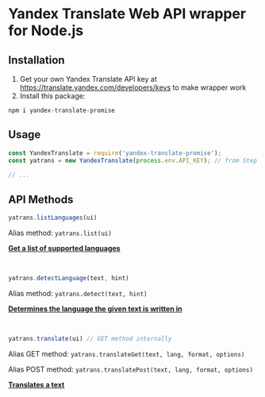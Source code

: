 # Yandex Translate Web API wrapper for Node.js

## Installation
1. Get your own Yandex Translate API key at https://translate.yandex.com/developers/keys to make wrapper work
2. Install this package:
```npm
npm i yandex-translate-promise
```

## Usage
```javascript
const YandexTranslate = require('yandex-translate-promise');
const yatrans = new YandexTranslate(process.env.API_KEY); // from Step 1 in Installation

// ...
```

## API Methods
```javascript
yatrans.listLanguages(ui)
```
Alias method: `yatrans.list(ui)`

[**Get a list of supported languages**](https://yandex.com/dev/translate/doc/dg/reference/getLangs.html)

&nbsp;
```javascript
yatrans.detectLanguage(text, hint)
```
Alias method: `yatrans.detect(text, hint)`

[**Determines the language the given text is written in**](https://yandex.com/dev/translate/doc/dg/reference/detect.html)

&nbsp;
```javascript
yatrans.translate(ui) // GET method internally
```
Alias GET method: `yatrans.translateGet(text, lang, format, options)`

Alias POST method: `yatrans.translatePost(text, lang, format, options)`

[**Translates a text**](https://yandex.com/dev/translate/doc/dg/reference/translate.html)